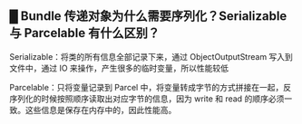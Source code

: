 ## █ Bundle 传递对象为什么需要序列化？Serializable 与 Parcelable 有什么区别？







Serializable：将类的所有信息全部记录下来，通过 ObjectOutputStream 写入到文件中，通过 IO 来操作，产生很多的临时变量，所以性能较低

Parcelable：只将变量记录到 Parcel 中，将变量转成字节的方式拼接在一起，反序列化的时候按照顺序读取出对应字节的信息，因为 write 和 read 的顺序必须一致。这些信息是保存在内存中的，因此性能高。
